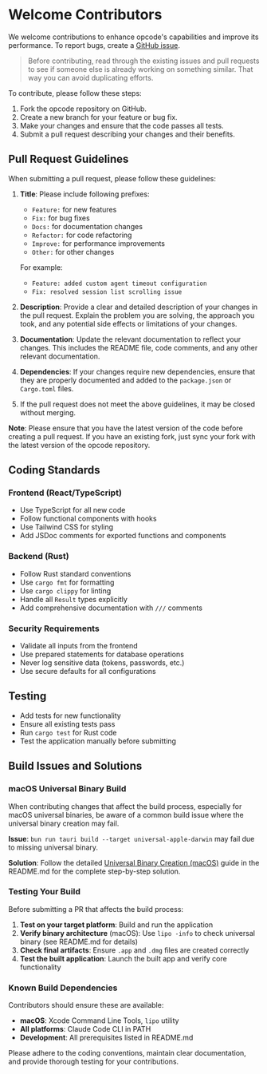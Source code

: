 # Welcome Contributors

We welcome contributions to enhance opcode's capabilities and improve its performance. To report bugs, create a [GitHub issue](https://github.com/getAsterisk/opcode/issues).

> Before contributing, read through the existing issues and pull requests to see if someone else is already working on something similar. That way you can avoid duplicating efforts.

To contribute, please follow these steps:

1. Fork the opcode repository on GitHub.
2. Create a new branch for your feature or bug fix.
3. Make your changes and ensure that the code passes all tests.
4. Submit a pull request describing your changes and their benefits.

## Pull Request Guidelines

When submitting a pull request, please follow these guidelines:

1. **Title**: Please include following prefixes:
   - `Feature:` for new features
   - `Fix:` for bug fixes
   - `Docs:` for documentation changes
   - `Refactor:` for code refactoring
   - `Improve:` for performance improvements
   - `Other:` for other changes

   For example:
   - `Feature: added custom agent timeout configuration`
   - `Fix: resolved session list scrolling issue`

2. **Description**: Provide a clear and detailed description of your changes in the pull request. Explain the problem you are solving, the approach you took, and any potential side effects or limitations of your changes.

3. **Documentation**: Update the relevant documentation to reflect your changes. This includes the README file, code comments, and any other relevant documentation.

4. **Dependencies**: If your changes require new dependencies, ensure that they are properly documented and added to the `package.json` or `Cargo.toml` files.

5. If the pull request does not meet the above guidelines, it may be closed without merging.

**Note**: Please ensure that you have the latest version of the code before creating a pull request. If you have an existing fork, just sync your fork with the latest version of the opcode repository.

## Coding Standards

### Frontend (React/TypeScript)
- Use TypeScript for all new code
- Follow functional components with hooks
- Use Tailwind CSS for styling
- Add JSDoc comments for exported functions and components

### Backend (Rust)
- Follow Rust standard conventions
- Use `cargo fmt` for formatting
- Use `cargo clippy` for linting
- Handle all `Result` types explicitly
- Add comprehensive documentation with `///` comments

### Security Requirements
- Validate all inputs from the frontend
- Use prepared statements for database operations
- Never log sensitive data (tokens, passwords, etc.)
- Use secure defaults for all configurations

## Testing
- Add tests for new functionality
- Ensure all existing tests pass
- Run `cargo test` for Rust code
- Test the application manually before submitting

## Build Issues and Solutions

### macOS Universal Binary Build

When contributing changes that affect the build process, especially for macOS universal binaries, be aware of a common build issue where the universal binary creation may fail.

**Issue**: `bun run tauri build --target universal-apple-darwin` may fail due to missing universal binary.

**Solution**: Follow the detailed [Universal Binary Creation (macOS)](README.md#universal-binary-creation-macos) guide in the README.md for the complete step-by-step solution.

### Testing Your Build

Before submitting a PR that affects the build process:

1. **Test on your target platform**: Build and run the application
2. **Verify binary architecture** (macOS): Use `lipo -info` to check universal binary (see README.md for details)
3. **Check final artifacts**: Ensure `.app` and `.dmg` files are created correctly
4. **Test the built application**: Launch the built app and verify core functionality

### Known Build Dependencies

Contributors should ensure these are available:
- **macOS**: Xcode Command Line Tools, `lipo` utility
- **All platforms**: Claude Code CLI in PATH
- **Development**: All prerequisites listed in README.md

Please adhere to the coding conventions, maintain clear documentation, and provide thorough testing for your contributions. 
